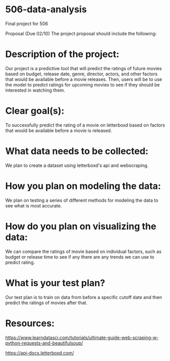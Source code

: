 # 506-data-analysis
Final project for 506


Proposal (Due 02/10)
The project proposal should include the following:

# Description of the project:
Our project is a predictive tool that will predict the ratings of future movies based on budget, release date, genre, director, actors, and other factors that would be available before a movie releases. Then, users will be to use the model to predict ratings for upcoming movies to see if they should be interested in watching them. 

# Clear goal(s):
To successfully predict the rating of a movie on letterboxd based on factors that would be available before a movie is released.

# What data needs to be collected:
We plan to create a dataset using letterboxd's api and webscraping.

# How you plan on modeling the data: 
We plan on testing a series of different methods for modeling the data to see what is most accurate.

# How do you plan on visualizing the data:
We can compare the ratings of movie based on individual factors, such as budget or release time to see if any there are any trends we can use to predict rating.

# What is your test plan? 
Our test plan is to train on data from before a specific cutoff date and then predict the ratings of movies after that.

# Resources:
https://www.learndatasci.com/tutorials/ultimate-guide-web-scraping-w-python-requests-and-beautifulsoup/ 

https://api-docs.letterboxd.com/
